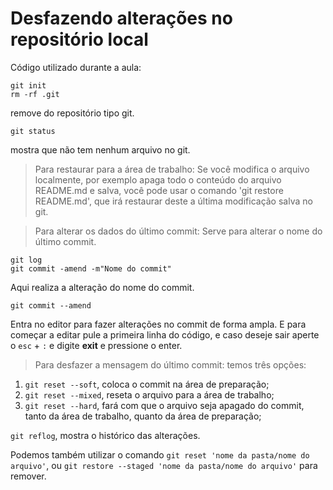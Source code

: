 # Desfazendo alterações no repositório local
Código utilizado durante a aula:
````
git init
rm -rf .git
````
remove do repositório tipo git.
````
git status
````
mostra que não tem nenhum arquivo no git.

> Para restaurar para a área de trabalho:
Se você modifica o arquivo localmente, por exemplo apaga todo o conteúdo do arquivo README.md e salva, 
você pode usar o comando 'git restore README.md', que irá restaurar deste a última modificação salva no git.

> Para alterar os dados do último commit:
Serve para alterar o nome do último commit.
````
git log
git commit -amend -m"Nome do commit"
````
Aqui realiza a alteração do nome do commit.
````
git commit --amend
````
Entra no editor para fazer alterações no commit de forma ampla. E para começar a editar pule a primeira linha do código, e caso deseje sair aperte o `esc` + `:` e digite __exit__ e pressione o enter.

> Para desfazer a mensagem do último commit:
temos três opções:
1. `git reset --soft`, coloca o commit na área de preparação;
2. `git reset --mixed`, reseta o arquivo para a área de trabalho;
3. `git reset --hard`, fará com que o arquivo seja apagado do commit, tanto da área de trabalho, quanto da área de preparação;

 `git reflog`, mostra o histórico das alterações.

Podemos também utilizar o comando `git reset 'nome da pasta/nome do arquivo'`, ou `git restore --staged 'nome da pasta/nome do arquivo'` para remover.
